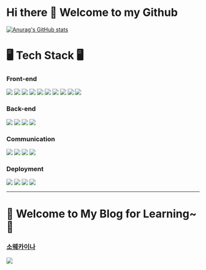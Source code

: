 # Hi there 👋 Welcome to my Github
<!---
kangdy25/kangdy25 is a ✨ special ✨ repository because its `README.md` (this file) appears on your GitHub profile.
You can click the Preview link to take a look at your changes.
--->

[![Anurag's GitHub stats](https://github-readme-stats.vercel.app/api?username=kangdy25&theme=tokyonight)](https://github.com/anuraghazra/github-readme-stats)
# 🖥️ Tech Stack 🖥️
### Front-end
<span><img src = "https://img.shields.io/badge/html5-%23E34F26.svg?style=for-the-badge&logo=html5&logoColor=white"> </span> 
<span><img src = "https://img.shields.io/badge/css3-%231572B6.svg?style=for-the-badge&logo=css3&logoColor=white"> </span> 
<span><img src = "https://img.shields.io/badge/SASS-hotpink.svg?style=for-the-badge&logo=SASS&logoColor=white"> </span> 
<span><img src = "https://img.shields.io/badge/tailwindcss-%2338B2AC.svg?style=for-the-badge&logo=tailwind-css&logoColor=white"> </span> 
<span><img src = "https://img.shields.io/badge/javascript-%23323330.svg?style=for-the-badge&logo=javascript&logoColor=%23F7DF1E"> </span> 
<span><img src = "https://img.shields.io/badge/typescript-%23007ACC.svg?style=for-the-badge&logo=typescript&logoColor=white"> </span> 
<span><img src = "https://img.shields.io/badge/threejs-black?style=for-the-badge&logo=three.js&logoColor=white"> </span> 
<span><img src = "https://img.shields.io/badge/react-%2320232a.svg?style=for-the-badge&logo=react&logoColor=%2361DAFB"> </span> 
<span><img src = "https://img.shields.io/badge/redux-%23593d88.svg?style=for-the-badge&logo=redux&logoColor=white"> </span> 
<span><img src = "https://img.shields.io/badge/Next-black?style=for-the-badge&logo=next.js&logoColor=white"> </span> 


### Back-end
<span><img src = "https://img.shields.io/badge/node.js-6DA55F?style=for-the-badge&logo=node.js&logoColor=white"> </span> 
<span><img src = "https://img.shields.io/badge/java-%23ED8B00.svg?style=for-the-badge&logo=openjdk&logoColor=white"> </span> 
<span><img src = "https://img.shields.io/badge/mysql-4479A1.svg?style=for-the-badge&logo=mysql&logoColor=white"> </span> 
<span><img src = "https://img.shields.io/badge/Supabase-3ECF8E?style=for-the-badge&logo=supabase&logoColor=white"> </span> 


### Communication
<span><img src = "https://img.shields.io/badge/git-%23F05033.svg?style=for-the-badge&logo=git&logoColor=white"> </span> 
<span><img src = "https://img.shields.io/badge/markdown-%23000000.svg?style=for-the-badge&logo=markdown&logoColor=white"> </span>
<span><img src = "https://img.shields.io/badge/figma-%23F24E1E.svg?style=for-the-badge&logo=figma&logoColor=white"> </span>
<span><img src = "https://img.shields.io/badge/Notion-%23000000.svg?style=for-the-badge&logo=notion&logoColor=white"> </span>


### Deployment
<span><img src = "https://img.shields.io/badge/netlify-%23000000.svg?style=for-the-badge&logo=netlify&logoColor=#00C7B7"> </span>
<span><img src = "https://img.shields.io/badge/AWS-%23FF9900.svg?style=for-the-badge&logo=amazon-aws&logoColor=white"> </span>
<span><img src = "https://img.shields.io/badge/vercel-%23000000.svg?style=for-the-badge&logo=vercel&logoColor=white"> </span>
<span><img src = "https://img.shields.io/badge/azure-%230072C6.svg?style=for-the-badge&logo=microsoftazure&logoColor=white"> </span>
* * *
# 📜 Welcome to My Blog for Learning~ 📜 
### [소웨카이나](https://kangdy25.tistory.com/)
<img src="https://github.com/kangdy25/Into_the_Javascript/assets/58673491/c8dd7d7b-69cd-448b-aa25-26bd3dbcd30d"/>


